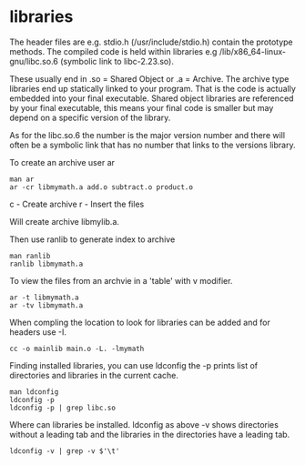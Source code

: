 # libraries

The header files are e.g. stdio.h (/usr/include/stdio.h) contain the prototype methods. The compiled code is held within libraries e.g  /lib/x86_64-linux-gnu/libc.so.6 (symbolic link to libc-2.23.so).

These usually end in .so = Shared Object or .a = Archive. The archive type libraries end up statically linked to your program. That is the code is actually embedded into your final executable. Shared object libraries are referenced by your final executable, this means your final code is smaller but may depend on a specific version of the library.

As for the libc.so.6 the number is the major version number and there will often be a symbolic link that has no number that links to the versions library.

To create an archive user ar
```
man ar
ar -cr libmymath.a add.o subtract.o product.o
```

c - Create archive
r - Insert the files

Will create archive libmylib.a.

Then use ranlib to generate index to archive
```
man ranlib
ranlib libmymath.a
```

To view the files from an archvie in a 'table' with v modifier.
```
ar -t libmymath.a
ar -tv libmymath.a
```

When compling the location to look for libraries can be added and for headers use -I.
```
cc -o mainlib main.o -L. -lmymath
```

Finding installed libraries, you can use ldconfig the -p prints list of directories and libraries in the current cache. 
```
man ldconfig
ldconfig -p
ldconfig -p | grep libc.so
```

Where can libraries be installed. ldconfig as above -v shows directories without a leading tab and the libraries in the directories have a leading tab. 
```
ldconfig -v | grep -v $'\t'
```